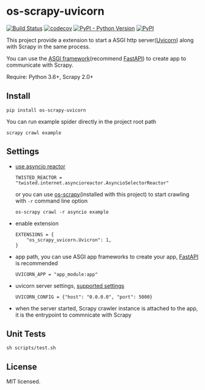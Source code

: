 # os-scrapy-uvicorn

[![Build Status](https://www.travis-ci.org/cfhamlet/os-scrapy-uvicorn.svg?branch=master)](https://www.travis-ci.org/cfhamlet/os-scrapy-uvicorn)
[![codecov](https://codecov.io/gh/cfhamlet/os-scrapy-uvicorn/branch/master/graph/badge.svg)](https://codecov.io/gh/cfhamlet/os-scrapy-uvicorn)
[![PyPI - Python Version](https://img.shields.io/pypi/pyversions/os-scrapy-uvicorn.svg)](https://pypi.python.org/pypi/os-scrapy-uvicorn)
[![PyPI](https://img.shields.io/pypi/v/os-scrapy-uvicorn.svg)](https://pypi.python.org/pypi/os-scrapy-uvicorn)

This project provide a extension to start a ASGI http server([Uvicorn](https://www.uvicorn.org/)) along with Scrapy in the same process.

You can use the [ASGI framework](https://www.uvicorn.org/#alternative-asgi-servers)(recommend [FastAPI](https://github.com/tiangolo/fastapi)) to create app to communicate with Scrapy.

Require: Python 3.6+, Scrapy 2.0+

## Install

```
pip install os-scrapy-uvicorn
```

You can run example spider directly in the project root path

```
scrapy crawl example
```

## Settings

* [use asyncio reactor](https://docs.scrapy.org/en/latest/topics/asyncio.html)

    ```
    TWISTED_REACTOR = "twisted.internet.asyncioreactor.AsyncioSelectorReactor"
    ```

    or you can use [os-scrapy](https://github.com/cfhamlet/os-scrapy)(installed with this project) to start crawling with ``-r`` command line option

    ```
    os-scrapy crawl -r asyncio example
    ```

* enable extension

    ```
    EXTENSIONS = {
        "os_scrapy_uvicorn.Uvicron": 1,
    }
    ```

* app path, you can use ASGI app frameworks to create your app, [FastAPI](https://github.com/tiangolo/fastapi) is recommended

    ```
    UVICORN_APP = "app_module:app"
    ```

* uvicorn server settings, [supported settings](https://www.uvicorn.org/settings/)

    ```
    UVICORN_CONFIG = {"host": "0.0.0.0", "port": 5000}
    ```

* when the server started, Scrapy crawler instance is attached to the app, it is the entrypoint to commnicate with Scrapy

## Unit Tests

```
sh scripts/test.sh
```

## License

MIT licensed.
